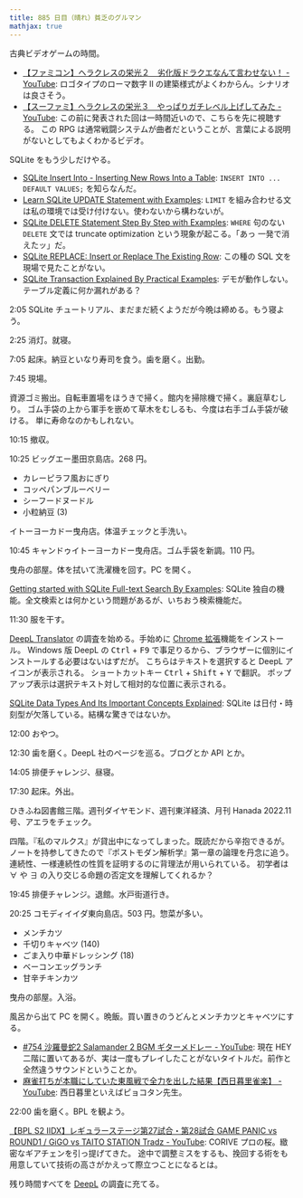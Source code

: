 ```yaml
---
title: 885 日目（晴れ）貧乏のグルマン
mathjax: true
---
```


古典ビデオゲームの時間。

* [【ファミコン】ヘラクレスの栄光２　劣化版ドラクエなんて言わせない！ - YouTube](https://www.youtube.com/watch?v=VPDY6uZLtas):
  ロゴタイプのローマ数字 II の建築様式がよくわからん。シナリオは良さそう。
* [【スーファミ】ヘラクレスの栄光３　やっぱりガチレベル上げしてみた - YouTube](https://www.youtube.com/watch?v=1SYnrKMY3ws):
  この前に発表された回は一時間近いので、こちらを先に視聴する。
  この RPG は通常戦闘システムが曲者だということが、言葉による説明がないとしてもよくわかるビデオ。

SQLite をもう少しだけやる。

* [SQLite Insert Into - Inserting New Rows Into a Table](https://www.sqlitetutorial.net/sqlite-insert/):
  `INSERT INTO ... DEFAULT VALUES;` を知らなんだ。
* [Learn SQLite UPDATE Statement with Examples](https://www.sqlitetutorial.net/sqlite-update/):
  `LIMIT` を組み合わせる文は私の環境では受け付けない。使わないから構わないが。
* [SQLite DELETE Statement Step By Step with Examples](https://www.sqlitetutorial.net/sqlite-delete/):
  `WHERE` 句のない `DELETE` 文では truncate optimization という現象が起こる。「あっ 一発で消えたッ」だ。
* [SQLite REPLACE: Insert or Replace The Existing Row](https://www.sqlitetutorial.net/sqlite-replace-statement/):
  この種の SQL 文を現場で見たことがない。
* [SQLite Transaction Explained By Practical Examples](https://www.sqlitetutorial.net/sqlite-transaction/):
  デモが動作しない。テーブル定義に何か漏れがある？

2:05 SQLite チュートリアル、まだまだ続くようだが今晩は締める。もう寝よう。

2:25 消灯。就寝。

7:05 起床。納豆といなり寿司を食う。歯を磨く。出勤。

7:45 現場。

資源ゴミ搬出。自転車置場をほうきで掃く。館内を掃除機で掃く。裏庭草むしり。
ゴム手袋の上から軍手を嵌めて草木をむしるも、今度は右手ゴム手袋が破ける。
単に寿命なのかもしれない。

10:15 撤収。

10:25 ビッグエー墨田京島店。268 円。

* カレーピラフ風おにぎり
* コッペパンブルーベリー
* シーフードヌードル
* 小粒納豆 (3)

イトーヨーカドー曳舟店。体温チェックと手洗い。

10:45 キャンドゥイトーヨーカドー曳舟店。ゴム手袋を新調。110 円。

曳舟の部屋。体を拭いて洗濯機を回す。PC を開く。

[Getting started with SQLite Full-text Search By Examples](https://www.sqlitetutorial.net/sqlite-full-text-search/):
SQLite 独自の機能。全文検索とは何かという問題があるが、いちおう検索機能だ。

11:30 服を干す。

[DeepL Translator][deepl] の調査を始める。手始めに [Chrome 拡張](https://chrome.google.com/webstore/detail/deepl-translate-reading-w/cofdbpoegempjloogbagkncekinflcnj)機能をインストール。
Windows 版 DeepL の <kbd>Ctrl</kbd> + <kbd>F9</kbd> で事足りるから、ブラウザーに個別にインストールする必要はないはずだが。
こちらはテキストを選択すると DeepL アイコンが表示される。
ショートカットキー <kbd>Ctrl</kbd> + <kbd>Shift</kbd> + <kbd>Y</kbd> で翻訳。
ポップアップ表示は選択テキスト対して相対的な位置に表示される。

[SQLite Data Types And Its Important Concepts Explained](https://www.sqlitetutorial.net/sqlite-data-types/):
SQLite は日付・時刻型が欠落している。結構な驚きではないか。

12:00 おやつ。

12:30 歯を磨く。DeepL 社のページを巡る。ブログとか API とか。

14:05 排便チャレンジ、昼寝。

17:30 起床。外出。

ひきふね図書館三階。週刊ダイヤモンド、週刊東洋経済、月刊 Hanada 2022.11 号、アエラをチェック。

四階。『私のマルクス』が貸出中になってしまった。既読だから辛抱できるが。
ノートを持参してきたので『ポストモダン解析学』第一章の論理を丹念に追う。
連続性、一様連続性の性質を証明するのに背理法が用いられている。
初学者は $\forall$ や $\exists$ の入り交じる命題の否定文を理解してくれるか？

19:45 排便チャレンジ。退館。水戸街道行き。

20:25 コモディイイダ東向島店。503 円。惣菜が多い。

* メンチカツ
* 千切りキャベツ (140)
* ごま入り中華ドレッシング (18)
* ベーコンエッグランチ
* 甘辛チキンカツ

曳舟の部屋。入浴。

風呂から出て PC を開く。晩飯。買い置きのうどんとメンチカツとキャベツにする。

* [&#x23;754 沙羅曼蛇2 Salamander 2 BGM ギターメドレー - YouTube](https://www.youtube.com/watch?v=DqcCVSG5vmM):
  現在 HEY 二階に置いてあるが、実は一度もプレイしたことがないタイトルだ。前作と全然違うサウンドということか。
* [麻雀打ちが本職にしていた東風戦で全力を出した結果【西日暮里雀楽】 - YouTube](https://www.youtube.com/watch?v=oCqpzlxd7d8):
  西日暮里といえばピョコタン先生。

22:00 歯を磨く。BPL を観よう。

[【BPL S2 IIDX】レギュラーステージ第27試合・第28試合 GAME PANIC vs ROUND1 / GiGO vs TAITO STATION Tradz - YouTube](https://www.youtube.com/watch?v=NfuodPgoBa0):
CORIVE プロの桜。緻密なギアチェンを引っ提げてきた。
途中で調整ミスをするも、挽回する術をも用意していて技術の高さがかえって際立つことになるとは。

残り時間すべてを [DeepL] の調査に充てる。

[DeepL]: https://www.deepl.com/translator
